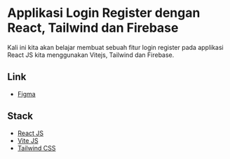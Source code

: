 # Applikasi Login Register dengan React, Tailwind dan Firebase
Kali ini kita akan belajar membuat sebuah fitur login register pada applikasi React JS kita menggunakan Vitejs, Tailwind dan Firebase.

## Link
- [Figma](https://www.figma.com/file/BLaTTK0YlhGuEpZMXlugg0/react-firebase?node-id=1%3A67)

## Stack
- [React JS](https://reactjs.org/)
- [Vite JS](https://vitejs.dev/)
- [Tailwind CSS](https://tailwindcss.com/)